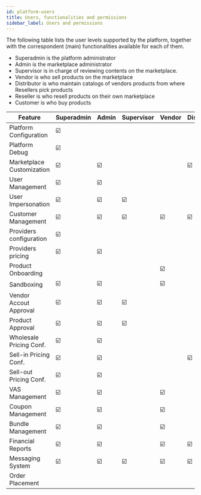 ```yaml
---
id: platform-users
title: Users, functionalities and permissions
sidebar_label: Users and permissions
---
```


The following table lists the user levels supported by the platform,
together with the correspondent (main) functionalities available for each of
them.

* Superadmin is the platform administrator
* Admin is the marketplace administrator
* Supervisor is in charge of reviewing contents on the marketplace.
* Vendor is who sell products on the marketplace
* Distributor is who maintain catalogs of vendors products from where Resellers
  pick products
* Reseller is who resell products on their own marketplace
* Customer is who buy products

| Feature                   | Superadmin | Admin | Supervisor | Vendor | Distri | Reseller | Customer |
| ------------------------- | ---------- | ----- | ---------- | ------ | ------ | -------- | -------- |
| Platform Configuration    | ☑️          |       |            |        |        |          |          |
| Platform Debug            | ☑️          |       |            |        |        |          |          |
| Marketplace Customization | ☑️          | ☑️     |            |        | ☑️      | ☑️        |          |
| User Management           | ☑️          | ☑️     |            |        |        |          |          |
| User Impersonation        | ☑️          | ☑️     | ☑️          |        |        |          |          |
| Customer Management       | ☑️          | ☑️     | ☑️          | ☑️      | ☑️      | ☑️        |          |
| Providers configuration   | ☑️          |       |            |        |        |          |          |
| Providers pricing         | ☑️          | ☑️     |            |        |        |          |          |
| Product Onboarding        |            |       |            | ☑️      |        |          |          |
| Sandboxing                | ☑️          | ☑️     |            | ☑️      |        |          |          |
| Vendor Accout Approval    | ☑️          | ☑️     | ☑️          |        |        |          |          |
| Product Approval          | ☑️          | ☑️     | ☑️          |        |        |          |          |
| Wholesale Pricing Conf.   | ☑️          | ☑️     |            |        |        |          |          |
| Sell-in Pricing Conf.     | ☑️          | ☑️     |            |        | ☑️      |          |          |
| Sell-out Pricing Conf.    | ☑️          | ☑️     |            |        |        | ☑️        |          |
| VAS Management            | ☑️          | ☑️     |            | ☑️      |        | ☑️        |          |
| Coupon Management         | ☑️          | ☑️     |            | ☑️      |        | ☑️        |          |
| Bundle Management         | ☑️          | ☑️     |            | ☑️      |        | ☑️        |          |
| Financial Reports         | ☑️          | ☑️     |            | ☑️      | ☑️      | ☑️        |          |
| Messaging System          | ☑️          | ☑️     | ☑️          | ☑️      | ☑️      | ☑️        | ☑️        |
| Order Placement           |            |       |            |        |        | ☑️        | ☑️        |
